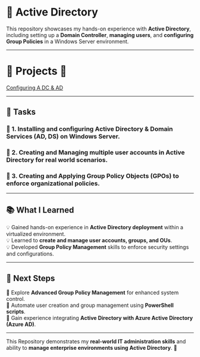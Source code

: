 # 🏢 Active Directory

This repository showcases my hands-on experience with **Active Directory**, including setting up a **Domain Controller**, **managing users**, and **configuring Group Policies** in a Windows Server environment.

---
# 📂 Projects 📂

[Configuring A DC & AD](https://github.com/cn205000/IT-Portfolio/tree/main/Active%20Directory/Configuring-DC-AD)




---

## 📝 Tasks  

### 🔹 1. Installing and configuring **Active Directory & Domain Services (AD, DS)** on Windows Server.  

### 🔹 2. Creating and Managing multiple **user accounts** in Active Directory for real world scenarios. 

### 🔹 3. Creating and Applying **Group Policy Objects (GPOs)** to enforce organizational policies. 

---

## 📚 What I Learned  

💡 Gained hands-on experience in **Active Directory deployment** within a virtualized environment.  
💡 Learned to **create and manage user accounts, groups, and OUs**.  
💡 Developed **Group Policy Management** skills to enforce security settings and configurations.  

---

## 🎯 Next Steps  

🚀 Explore **Advanced Group Policy Management** for enhanced system control.  
🚀 Automate user creation and group management using **PowerShell scripts**.  
🚀 Gain experience integrating **Active Directory with Azure Active Directory (Azure AD)**.  

---

This Repository demonstrates my **real-world IT administration skills** and ability to **manage enterprise environments using Active Directory**. 🚀  
